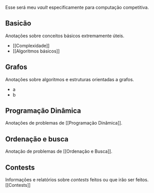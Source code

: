 Esse será meu *vault* especificamente para computação competitiva.

## Basicão
Anotações sobre conceitos básicos extremamente úteis.
* [[Complexidade]] 
* [[Algoritmos básicos]]

## Grafos
Anotações sobre algoritmos e estruturas orientadas a grafos.
* a
* b
## Programação Dinâmica
Anotações de problemas de [[Programação Dinâmica]].

## Ordenação e busca
Anotação de problemas de [[Ordenação e Busca]].
## Contests
Informações e relatórios sobre *contests* feitos ou que irão ser feitos.
[[Contests]]